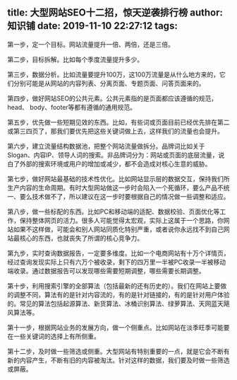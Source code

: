 title: 大型网站SEO十二招，惊天逆袭排行榜
author: 知识铺
date: 2019-11-10 22:27:12
tags:
---
第一步，定一个目标。网站流量提升一倍、两倍，还是三倍。

第二步，目标拆解。比如每个季度流量提升多少。

第三步，数据分析。比如流量要提升100万，这100万流量是从什么地方来的，它们分别可能是从网站的内容列表、分离页面、专题页面、问答页面来的。

第四步，做好网站SEO的公共元素。公共元素指的是页面都应该遵循的规范，head、 body、footer等都有遵循的通用规范。

第五步，优先做一些短期见效的东西。比如，有些词或页面目前已经优先排在第二或第三四页了，那我们要优先把这些关键词做上去，这样我们的流量也会提升。

第六步，建立流量结构数据池，把整个网站流量做拆分。品牌词比如关于Slogan、内容IP、领导人词的搜索。非品牌词分为：网站或页面的底层流量，说白了外部的搜索环境或用户的增加或减少，都不会造成对核心生意的威胁。

第七步，做好网站最基础的技术性优化。比如网站显示层的数据交互，保持我们所生产内容的生命周期。有时大型网站做这一步时会陷入一个死循环，要么产品不统一、要么技术做不了，所以建议在这一步时要根据自己的情况做一些调整和适应。

第八步，做一些标配的东西。比如PC和移动端的适配、数据校验、页面优化等工作，保持整体网页的活力。很多人可能觉得太宏观，实际上这属于一个思路，你网站如果不这样做，可能会和别人网站同质化特别严重，或者说你永远找不到自己网站最核心的东西，也就丧失了所谓的核心竞争力。

第九步，实时查询数据报告，一定要多维度。比如一个电商网站有十万个详情页，经过查询发现实际上只有六万个被收录，剩下的四万里一半被PC收录一半被移动端收录。通过数据报告可以发现哪些需要短期调整，哪些需要长期调整。

第十步，利用搜索引擎的全部算法（包括最新的还有历史的）。我们在网站上要做的调整不同，算法有的是针对内容流的，有的是针对链接的，有的是针对用户体验的。常见的算法包括起源算法、新货算法、冰桶识别算法、绿萝算法、天网蓝天飓风算法等。

第十一步，根据网站业务的发展方向，做一个侧重点。比如网站在淡季旺季可能要在一些关键词的选择上有所侧重。

第十二步，及时做一些筛选或侧重。大型网站有特别重要的一点，就是它会不断有新的内容产生，不断有旧的内容被淘汰。针对这样的数据，我们要及时做一些筛选或屏蔽。